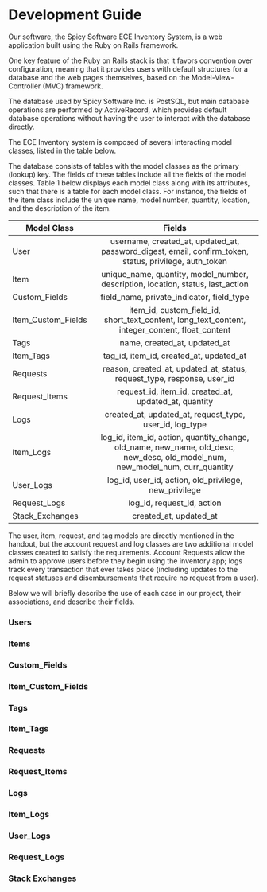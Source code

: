 # Development Guide

Our software, the Spicy Software ECE Inventory System, is a web application built using the Ruby on Rails framework.

One key feature of the Ruby on Rails stack is that it favors convention over configuration, meaning that it provides users with default structures for a database and the web pages themselves, based on the Model-View-Controller (MVC) framework.

The database used by Spicy Software Inc. is PostSQL, but main database operations are performed by ActiveRecord, which provides default database operations without having the user to interact with the database directly.

The ECE Inventory system is composed of several interacting model classes, listed in the table below.


The database consists of tables with the model classes as the primary (lookup) key. The fields of these tables include all the fields of the model classes. Table 1 below displays each model class along with its attributes, such that there is a table for each model class. For instance, the fields of the item class include the unique name, model number, quantity, location, and the description of the item. 

| Model Class |                                                       Fields                                                       |
|-------------|:------------------------------------------------------------------------------------------------------------------:|
| User        | username, created_at, updated_at, password_digest, email, confirm_token, status, privilege, auth_token |
| Item        | unique_name, quantity, model_number, description, location, status, last_action                                                         |
| Custom_Fields | field_name, private_indicator, field_type | 
| Item_Custom_Fields | item_id, custom_field_id, short_text_content, long_text_content, integer_content, float_content|
| Tags         | name, created_at, updated_at                                                                                       |
| Item_Tags   | tag_id, item_id, created_at, updated_at                                                                            |
| Requests     | reason, created_at, updated_at, status, request_type, response, user_id   |
| Request_Items | request_id, item_id, created_at, updated_at, quantity|
| Logs        | created_at, updated_at, request_type, user_id, log_type|
| Item_Logs | log_id, item_id, action, quantity_change, old_name, new_name, old_desc, new_desc, old_model_num, new_model_num, curr_quantity |
| User_Logs | log_id, user_id, action, old_privilege, new_privilege |
| Request_Logs | log_id, request_id, action |
| Stack_Exchanges | created_at, updated_at |

The user, item, request, and tag models are directly mentioned in the handout, but the account request and log classes are two additional model classes created to satisfy the requirements. Account Requests allow the admin to approve users before they begin using the inventory app; logs track every transaction that ever takes place (including updates to the request statuses and disembursements that require no request from a user).

Below we will briefly describe the use of each case in our project, their associations, and describe their fields.

### Users

### Items

### Custom_Fields

### Item_Custom_Fields

### Tags

### Item_Tags

### Requests

### Request_Items

### Logs

### Item_Logs

### User_Logs

### Request_Logs

### Stack Exchanges
